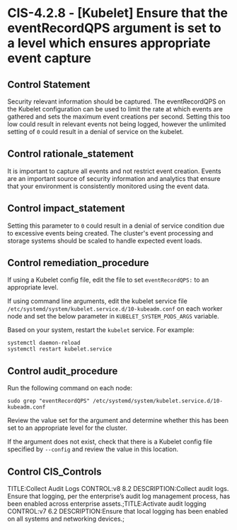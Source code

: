 # CIS-4.2.8 - \[Kubelet\] Ensure that the eventRecordQPS argument is set to a level which ensures appropriate event capture

## Control Statement

Security relevant information should be captured. The eventRecordQPS on the Kubelet configuration can be used to limit the rate at which events are gathered and sets the maximum event creations per second. Setting this too low could result in relevant events not being logged, however the unlimited setting of `0` could result in a denial of service on the kubelet.

## Control rationale_statement

It is important to capture all events and not restrict event creation. Events are an important source of security information and analytics that ensure that your environment is consistently monitored using the event data.

## Control impact_statement

Setting this parameter to `0` could result in a denial of service condition due to excessive events being created. The cluster's event processing and storage systems should be scaled to handle expected event loads.

## Control remediation_procedure

If using a Kubelet config file, edit the file to set `eventRecordQPS:` to an appropriate level.

If using command line arguments, edit the kubelet service file `/etc/systemd/system/kubelet.service.d/10-kubeadm.conf` on each worker node and set the below parameter in `KUBELET_SYSTEM_PODS_ARGS` variable.

Based on your system, restart the `kubelet` service. For example:

```
systemctl daemon-reload
systemctl restart kubelet.service
```

## Control audit_procedure

Run the following command on each node:

```
sudo grep "eventRecordQPS" /etc/systemd/system/kubelet.service.d/10-kubeadm.conf
```

Review the value set for the argument and determine whether this has been set to an appropriate level for the cluster.

If the argument does not exist, check that there is a Kubelet config file specified by `--config` and review the value in this location.

## Control CIS_Controls

TITLE:Collect Audit Logs CONTROL:v8 8.2 DESCRIPTION:Collect audit logs. Ensure that logging, per the enterprise’s audit log management process, has been enabled across enterprise assets.;TITLE:Activate audit logging CONTROL:v7 6.2 DESCRIPTION:Ensure that local logging has been enabled on all systems and networking devices.;
